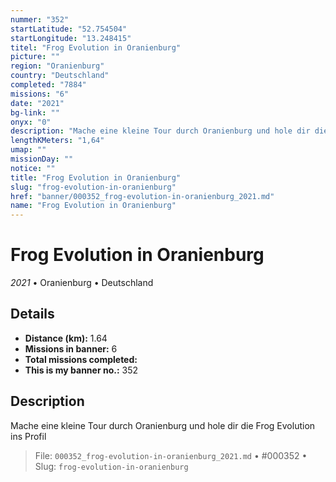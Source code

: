 ```yaml
---
nummer: "352"
startLatitude: "52.754504"
startLongitude: "13.248415"
titel: "Frog Evolution in Oranienburg"
picture: ""
region: "Oranienburg"
country: "Deutschland"
completed: "7884"
missions: "6"
date: "2021"
bg-link: ""
onyx: "0"
description: "Mache eine kleine Tour durch Oranienburg und hole dir die Frog Evolution ins Profil"
lengthKMeters: "1,64"
umap: ""
missionDay: ""
notice: ""
title: "Frog Evolution in Oranienburg"
slug: "frog-evolution-in-oranienburg"
href: "banner/000352_frog-evolution-in-oranienburg_2021.md"
name: "Frog Evolution in Oranienburg"
---
```

# Frog Evolution in Oranienburg

*2021* • Oranienburg • Deutschland





## Details
- **Distance (km):** 1.64
- **Missions in banner:** 6
- **Total missions completed:** 
- **This is my banner no.:** 352



## Description
Mache eine kleine Tour durch Oranienburg und hole dir die Frog Evolution ins Profil




> File: `000352_frog-evolution-in-oranienburg_2021.md` • #000352 • Slug: `frog-evolution-in-oranienburg`
